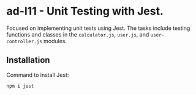 # ad-l11 - Unit Testing with Jest.

Focused on implementing unit tests using Jest. The tasks include testing functions and classes in the `calculator.js`, `user.js`, and `user-controller.js` modules.

## Installation

Command to install Jest:
```bash
npm i jest

